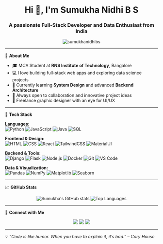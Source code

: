 <h1 align="center">Hi 👋, I'm Sumukha Nidhi B S</h1>
<h3 align="center">A passionate Full-Stack Developer and Data Enthusiast from India</h3>

<p align="center">
  <img src="https://komarev.com/ghpvc/?username=sumukhanidhibs&label=Profile%20views&color=0e75b6&style=flat" alt="sumukhanidhibs" />
</p>

---

🌟 **About Me**

- 🎓 MCA Student at **RNS Institute of Technology**, Bangalore  
- 💻 I love building full-stack web apps and exploring data science projects  
- 🧠 Currently learning **System Design** and advanced **Backend Architecture**  
- 🚀 Always open to collaboration and innovative project ideas  
- 🎨 Freelance graphic designer with an eye for UI/UX  

---

🔧 **Tech Stack**

**Languages:**  
![Python](https://img.shields.io/badge/Python-3776AB?style=flat&logo=python&logoColor=white)
![JavaScript](https://img.shields.io/badge/JavaScript-F7DF1E?style=flat&logo=javascript&logoColor=black)
![Java](https://img.shields.io/badge/Java-ED8B00?style=flat&logo=java&logoColor=white)
![SQL](https://img.shields.io/badge/PostgreSQL-316192?style=flat&logo=postgresql&logoColor=white)

**Frontend & Design:**  
![HTML](https://img.shields.io/badge/HTML5-E34F26?style=flat&logo=html5&logoColor=white)
![CSS](https://img.shields.io/badge/CSS3-1572B6?style=flat&logo=css3&logoColor=white)
![React](https://img.shields.io/badge/React-20232A?style=flat&logo=react&logoColor=61DAFB)
![TailwindCSS](https://img.shields.io/badge/Tailwind_CSS-38B2AC?style=flat&logo=tailwind-css&logoColor=white)
![MaterialUI](https://img.shields.io/badge/Material--UI-0081CB?style=flat&logo=mui&logoColor=white)

**Backend & Tools:**  
![Django](https://img.shields.io/badge/Django-092E20?style=flat&logo=django&logoColor=white)
![Flask](https://img.shields.io/badge/Flask-000000?style=flat&logo=flask&logoColor=white)
![Node.js](https://img.shields.io/badge/Node.js-339933?style=flat&logo=node.js&logoColor=white)
![Docker](https://img.shields.io/badge/Docker-2496ED?style=flat&logo=docker&logoColor=white)
![Git](https://img.shields.io/badge/Git-F05032?style=flat&logo=git&logoColor=white)
![VS Code](https://img.shields.io/badge/VS%20Code-007ACC?style=flat&logo=visual-studio-code&logoColor=white)

**Data & Visualization:**  
![Pandas](https://img.shields.io/badge/Pandas-150458?style=flat&logo=pandas&logoColor=white)
![NumPy](https://img.shields.io/badge/Numpy-013243?style=flat&logo=numpy&logoColor=white)
![Matplotlib](https://img.shields.io/badge/Matplotlib-000000?style=flat&logo=matplotlib&logoColor=white)
![Seaborn](https://img.shields.io/badge/Seaborn-2C2D72?style=flat)

---

📈 **GitHub Stats**

<p align="center">
  <img src="https://github-readme-stats.vercel.app/api?username=sumukhanidhibs&show_icons=true&theme=radical" alt="Sumukha's GitHub stats" />
  <img src="https://github-readme-stats.vercel.app/api/top-langs/?username=sumukhanidhibs&layout=compact&theme=radical" alt="Top Languages" />
</p>

---

🔗 **Connect with Me**

<p align="center">
  <a href="mailto:sumukhanidhi@gmail.com"><img src="https://img.shields.io/badge/Gmail-D14836?style=flat&logo=gmail&logoColor=white"></a>
  <a href="https://www.linkedin.com/in/sumukhanidhi" target="_blank"><img src="https://img.shields.io/badge/LinkedIn-0077B5?style=flat&logo=linkedin&logoColor=white"></a>
  <a href="https://github.com/sumukhanidhibs" target="_blank"><img src="https://img.shields.io/badge/GitHub-100000?style=flat&logo=github&logoColor=white"></a>
</p>

---

💡 *“Code is like humor. When you have to explain it, it’s bad.” – Cory House*

